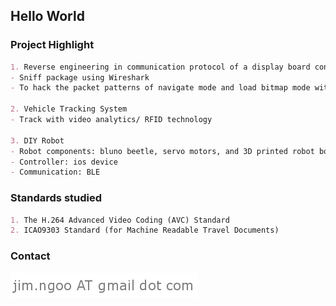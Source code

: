 ## Hello World

### Project Highlight
```markdown
1. Reverse engineering in communication protocol of a display board controller
- Sniff package using Wireshark
- To hack the packet patterns of navigate mode and load bitmap mode with unknown bitmap format

2. Vehicle Tracking System
- Track with video analytics/ RFID technology

3. DIY Robot
- Robot components: bluno beetle, servo motors, and 3D printed robot body
- Controller: ios device
- Communication: BLE
```

### Standards studied
```markdown
1. The H.264 Advanced Video Coding (AVC) Standard
2. ICAO9303 Standard (for Machine Readable Travel Documents) 
```

### Contact
![Image](https://raw.githubusercontent.com/jim-ngoo/jim-ngoo.github.io/master/email.png)
